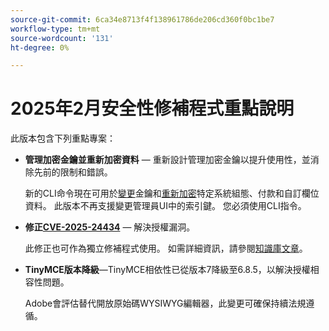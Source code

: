 ```yaml
---
source-git-commit: 6ca34e8713f4f138961786de206cd360f0bc1be7
workflow-type: tm+mt
source-wordcount: '131'
ht-degree: 0%

---
```

# 2025年2月安全性修補程式重點說明

此版本包含下列重點專案：

* **管理加密金鑰並重新加密資料** — 重新設計管理加密金鑰以提升使用性，並消除先前的限制和錯誤。<!-- AC-12679 -->

  新的CLI命令現在可用於[變更](https://experienceleague.adobe.com/zh-hant/docs/commerce-admin/systems/security/encryption-key)金鑰和[重新加密](https://developer.adobe.com/commerce/php/development/security/data-encryption/)特定系統組態、付款和自訂欄位資料。 此版本不再支援變更管理員UI中的索引鍵。 您必須使用CLI指令。

* **修正[CVE-2025-24434](https://nvd.nist.gov/vuln/detail/CVE-2025-24434)** — 解決授權漏洞。

  此修正也可作為獨立修補程式使用。 如需詳細資訊，請參閱[知識庫文章](https://experienceleague.adobe.com/zh-hant/docs/commerce-knowledge-base/kb/troubleshooting/known-issues-patches-attached/security-update-available-for-adobe-commerce-apsb25-08)。<!-- AC-12755 -->

* **TinyMCE版本降級**—TinyMCE相依性已從版本7降級至6.8.5，以解決授權相容性問題。

  Adobe會評估替代開放原始碼WYSIWYG編輯器，此變更可確保持續法規遵循。
